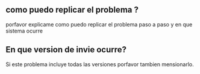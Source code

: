 ## como puedo replicar el problema ?
porfavor explicame como puedo replicar el problema paso a paso y en que sistema ocurre
## En que version de invie ocurre?
Si este problema incluye todas las versiones porfavor tambien mensionarlo.
